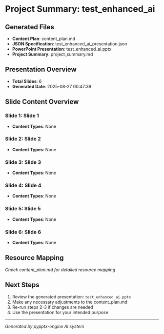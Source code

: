 # Project Summary: test_enhanced_ai

## Generated Files
- **Content Plan**: content_plan.md
- **JSON Specification**: test_enhanced_ai_presentation.json
- **PowerPoint Presentation**: test_enhanced_ai.pptx
- **Project Summary**: project_summary.md

## Presentation Overview
- **Total Slides**: 6
- **Generated Date**: 2025-08-27 00:47:38

## Slide Content Overview

### Slide 1: Slide 1
- **Content Types**: None

### Slide 2: Slide 2
- **Content Types**: None

### Slide 3: Slide 3
- **Content Types**: None

### Slide 4: Slide 4
- **Content Types**: None

### Slide 5: Slide 5
- **Content Types**: None

### Slide 6: Slide 6
- **Content Types**: None

## Resource Mapping
*Check content_plan.md for detailed resource mapping*

## Next Steps
1. Review the generated presentation: `test_enhanced_ai.pptx`
2. Make any necessary adjustments to the content_plan.md
3. Re-run steps 2-3 if changes are needed
4. Use the presentation for your intended purpose

---
*Generated by pypptx-engine AI system*
